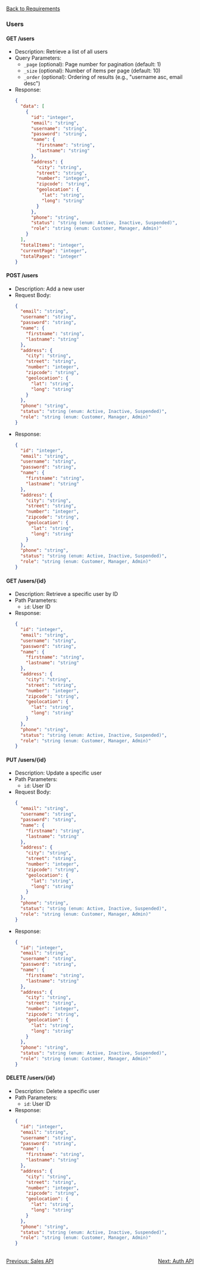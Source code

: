 [Back to Requirements](./REQUIREMENTS.md)

### Users

#### GET /users
- Description: Retrieve a list of all users
- Query Parameters:
  - `_page` (optional): Page number for pagination (default: 1)
  - `_size` (optional): Number of items per page (default: 10)
  - `_order` (optional): Ordering of results (e.g., "username asc, email desc")
- Response: 
  ```json
  {
    "data": [
      {
        "id": "integer",
        "email": "string",
        "username": "string",
        "password": "string",
        "name": {
          "firstname": "string",
          "lastname": "string"
        },
        "address": {
          "city": "string",
          "street": "string",
          "number": "integer",
          "zipcode": "string",
          "geolocation": {
            "lat": "string",
            "long": "string"
          }
        },
        "phone": "string",
        "status": "string (enum: Active, Inactive, Suspended)",
        "role": "string (enum: Customer, Manager, Admin)"
      }
    ],
    "totalItems": "integer",
    "currentPage": "integer",
    "totalPages": "integer"
  }
  ```

#### POST /users
- Description: Add a new user
- Request Body:
  ```json
  {
    "email": "string",
    "username": "string",
    "password": "string",
    "name": {
      "firstname": "string",
      "lastname": "string"
    },
    "address": {
      "city": "string",
      "street": "string",
      "number": "integer",
      "zipcode": "string",
      "geolocation": {
        "lat": "string",
        "long": "string"
      }
    },
    "phone": "string",
    "status": "string (enum: Active, Inactive, Suspended)",
    "role": "string (enum: Customer, Manager, Admin)"
  }
  ```
- Response: 
  ```json
  {
    "id": "integer",
    "email": "string",
    "username": "string",
    "password": "string",
    "name": {
      "firstname": "string",
      "lastname": "string"
    },
    "address": {
      "city": "string",
      "street": "string",
      "number": "integer",
      "zipcode": "string",
      "geolocation": {
        "lat": "string",
        "long": "string"
      }
    },
    "phone": "string",
    "status": "string (enum: Active, Inactive, Suspended)",
    "role": "string (enum: Customer, Manager, Admin)"
  }
  ```

#### GET /users/{id}
- Description: Retrieve a specific user by ID
- Path Parameters:
  - `id`: User ID
- Response: 
  ```json
  {
    "id": "integer",
    "email": "string",
    "username": "string",
    "password": "string",
    "name": {
      "firstname": "string",
      "lastname": "string"
    },
    "address": {
      "city": "string",
      "street": "string",
      "number": "integer",
      "zipcode": "string",
      "geolocation": {
        "lat": "string",
        "long": "string"
      }
    },
    "phone": "string",
    "status": "string (enum: Active, Inactive, Suspended)",
    "role": "string (enum: Customer, Manager, Admin)"
  }
  ```

#### PUT /users/{id}
- Description: Update a specific user
- Path Parameters:
  - `id`: User ID
- Request Body:
  ```json
  {
    "email": "string",
    "username": "string",
    "password": "string",
    "name": {
      "firstname": "string",
      "lastname": "string"
    },
    "address": {
      "city": "string",
      "street": "string",
      "number": "integer",
      "zipcode": "string",
      "geolocation": {
        "lat": "string",
        "long": "string"
      }
    },
    "phone": "string",
    "status": "string (enum: Active, Inactive, Suspended)",
    "role": "string (enum: Customer, Manager, Admin)"
  }
  ```
- Response: 
  ```json
  {
    "id": "integer",
    "email": "string",
    "username": "string",
    "password": "string",
    "name": {
      "firstname": "string",
      "lastname": "string"
    },
    "address": {
      "city": "string",
      "street": "string",
      "number": "integer",
      "zipcode": "string",
      "geolocation": {
        "lat": "string",
        "long": "string"
      }
    },
    "phone": "string",
    "status": "string (enum: Active, Inactive, Suspended)",
    "role": "string (enum: Customer, Manager, Admin)"
  }
  ```

#### DELETE /users/{id}
- Description: Delete a specific user
- Path Parameters:
  - `id`: User ID
- Response: 
  ```json
  {
    "id": "integer",
    "email": "string",
    "username": "string",
    "password": "string",
    "name": {
      "firstname": "string",
      "lastname": "string"
    },
    "address": {
      "city": "string",
      "street": "string",
      "number": "integer",
      "zipcode": "string",
      "geolocation": {
        "lat": "string",
        "long": "string"
      }
    },
    "phone": "string",
    "status": "string (enum: Active, Inactive, Suspended)",
    "role": "string (enum: Customer, Manager, Admin)"
  }
  ```
<br/>
<div style="display: flex; justify-content: space-between;">
  <a href="./sales-api.md">Previous: Sales API</a>
  <a href="./auth-api.md">Next: Auth API</a>
</div>
